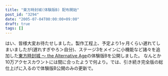 ```yaml
---
title: "東方時封城(体験版B) 配布開始"
post_id: "3294"
date: "2005-07-04T00:00:00+09:00"
draft: true
tags: []
---
```



はい、皆様大変お待たせしました。製作工程上、予定より1ヶ月くらい遅れてしまいましたが(遅れすぎやろ＞自分)、ステージ3をメインに小機能など諸々を追加した[東方時封城 ～ the Alternative Age](https://danmaq.com/!/thA/)の体験版Bを公開しました。 なんとか10万アクセスカウントには間に合ったようで何より。では、引き続き完全版の総仕上げに入るので体験版B公開のみの更新で。
